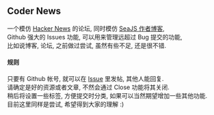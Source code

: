 
Coder News
------

一个模仿 [Hacker News][HN] 的论坛, 同时模仿 [SeaJS 作者博客][singer],  
Github 强大的 Issues 功能, 可以用来管理远超过 Bug 提交的功能,  
比如说博客, 论坛, 之前做过尝试, 虽然有些不足, 还是很不错.  

[HN]: https://news.ycombinator.com/
[singer]: https://github.com/lifesinger/lifesinger.github.com/issues?labels=blog

#### 规则

只要有 Github 帐号, 就可以在 [Issue] 里发帖, 其他人能回复.  
请确定是好的资源或者文章, 不然会通过 Close 功能将其关闭.  
稍后将设置一些标签, 方便提交时分类, 如果可以当然期望增加一些其他功能.  
目前这里同样是尝试, 希望得到大家的理解 :)

[issue]: https://github.com/coder-news/coder-news/issues/new

